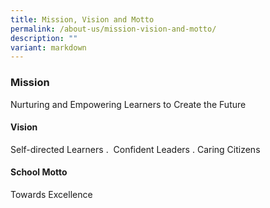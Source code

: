 ```yaml
---
title: Mission, Vision and Motto
permalink: /about-us/mission-vision-and-motto/
description: ""
variant: markdown
---
```

### **Mission**

Nurturing and Empowering Learners to Create the Future   
  

#### **Vision** 

Self-directed Learners .  Confident Leaders . Caring Citizens  
  

#### **School Motto**

Towards Excellence